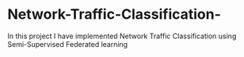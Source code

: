 # Network-Traffic-Classification-
In this project I have implemented Network Traffic Classification using Semi-Supervised Federated learning
